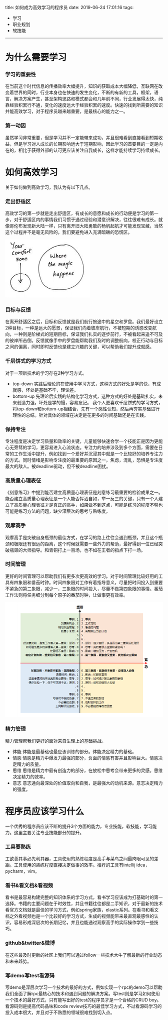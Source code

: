 title: 如何成为高效学习的程序员
date: 2019-06-24 17:01:16
tags:
- 学习
- 职业规划
- 软技能

---

# 为什么需要学习
### 学习的重要性
在当前这个时代信息的传播效率大幅提升，知识的获取成本大幅降低，互联网在改变着世界的同时，行业本身也在快速的发生变化，不断的有新的工具，框架，语言，解决方案产生，甚至架构思路和模式都会和几年前不同，行业发展得太快，纯靠经验积累行不通，变化的速度远大于经验积累的速度。快速的找到所需要的知识并能高效学习，对于程序员越来越重要，是最核心的能力之一。

### 第一动因
虽然学习非常重要，但是学习并不一定能带来成功，并且很难看到直接看到短期收益，但是学习对人成长的长期影响远大于短期影响，因此学习的首要目的一定是内在的，相比于获得外部的认可更应该关注自我成长，这样才能持续学习持续成长。

# 如何高效学习
关于如何做到高效学习，我认为有以下几点。

### 走出舒适区
高效学习的第一步就是走出舒适区，有成长的意愿和成长的行动便是学习的第一步，对于舒适区内的事情我们习惯于通过经验和潜意识解决，往往很难有成长。就像哥伦布发现新大陆一样，只有离开旧大陆勇敢的杨帆起航才可能发现宝藏，当然这个过程并不是毫无风险的，我们要避免进入充满暗礁的恐慌区。

![](http://raw.githubusercontent.com/minotaursu/minotaursu.github.io/source/images/goway.jpg)

### 目标与反馈
在离开舒适区之后，目标和反馈就是我们航行旅途中的星空和罗盘。我们最好设立2种目标，一种是远大的愿景，保证我们向着彼岸航行，不被短期的诱惑改变航向，一种则是阶梯式的短期目标，保证我们扎实的逐步前行，不被看起来遥不可及的彼岸所击倒。反馈就像手中的罗盘能帮助我们及时的调整航向，校正行动与目标之间的偏离，同时即时反馈也是建立兴趣的关键，可以帮助我们提升成就感。

### 千层饼式的学习方式
对于一项新技术的学习存在2种学习方式。
+ top-down
实践后理论的在使用中学习方式，这种方式的好处是学的快，有成就感，坏处是基础不牢，理论差。
+ bottom-up
先理论后实践的结构化学习方式，这种方式的好处是基础扎实，未来创造力强，坏处是学的慢，容易忘记。
我个人更喜欢千层饼式的学习方式，将top-down和bottom-up相结合，先有一个感性认知，然后再夯实基础进行理性的总结。针对具体的领域在决定是花更多的时间基础还是在实践。

### 保持专注
专注程度是决定学习质量和效率的关键，儿童能够快速会学一个技能正是因为更能心无旁骛的学习，更容易进入心流状态。专注力的培养涉及到多个方面，需要在日常的工作生活中提升，例如找到一个爱好并沉浸其中就是一个比较好的培养专注力的方式。同时情绪是影响专注度的最重要的原因之一，焦虑，混乱，恐惧是专注度最大的敌人。被deadline驱动，但不被deadline困扰。

### 高质量心理表征
《刻意练习》中提到能否建立高质量心理表征是刻意练习最重要的检验成果之一。能否建立高质量心理表征是一个人能否挥洒自如，举一反三的关键，只有一个人建立了高质量心理表征才是真正的高手，如果做不到这点，可能是练习的程度不够也可能是练习方法的问题，缺少深层次的思考与熟练度。

### 观摩高手
观摩高手是突破自身瓶颈的最佳方式，在学习的路上往往会遇到瓶颈，并且这个瓶颈和极限还有很远的距离，这个时候就需要一些外力的帮助，最好得到一位已经突破瓶颈的大师指导。和青铜打上一百场，也不如在王者的指点下打一场。

### 时间管理
更好的时间管理可以帮助我们有更多次更高效的学习。对于时间管理比较好用的工具有四象限和番茄时钟。时间四象限对工作有着指导意义，尽量把时间投入到重要不紧急的第二象限，减少一，三象限的时间投入，尽量不做第四象限的事情。番茄工作法则将任务细分到每个原子的番茄时钟，让做事更有效率。

![](http://raw.githubusercontent.com/minotaursu/minotaursu.github.io/source/images/timemetric.png)

### 精力管理
精力管理帮我们更好的面对来自生理上的基础挑战。
+ 体能
体能是最基础也最应该训练的部分。体能决定精力的基础。
+ 情感
情感是精力中爆发力最强的部分，负面的情感有害并且影响巨大。情感决定精力的质量。
+ 思维
思维是精力中最有创造力的部分，在放松中思考会带来更多的灵感。思维决定精力的效率。
+ 意志
意志通向最深处的价值取向和自我，是最强大的动机来源。意志决定精力的强度。

# 程序员应该学习什么
一个优秀的程序员应该不断的提升3个方面的能力，专业技能，软技能，学习能力。这里主要关注专业技能部分的提升。

### 工具要熟练
工欲善其事必先利其器，工具使用的熟练程度是高手与菜鸟之间最肉眼可见的差距。工具使用的熟练程度直接决定做事的效率。推荐的工具有intellij idea，pycharm，vim。

### 看书&看文档&看视频
看书是最容易构建完整的知识体系的学习方式，看书学习应该成为打基础时的第一选择。书籍的主要问题在于时效性，并且书籍往往都是二手知识，对于最新的技术看官方文档就是最佳的学习方式，例如spring家族，elastic系列。在看书和看文档之外看视频也是一个比较好的学习方式，生成的视频能带来最直观最感性的认识，容易形成深层次的长期记忆，并且也能通过观察高手的实际操作学到一些技巧。

### github&twitter&微博
在这些最及时更新的社区上我们可以通过follow一些技术大牛了解最新的行业动态和未来趋势。

### 写demo写test看源码
写demo是深层次学习一个技术的最好的方式，例如实现一个rpc的demo可以帮助我们全面了解rpc最核心的技术和遇到问题的解决方案。写test则是学习如何使用一个技术的最好方式，只有能写出好的test的程序员才是一个合格的CRUD boy。看源码则是提高代码品味和code review技巧的最佳学习方式，不过看源码学习的投入成本很大，并且对于不熟悉的领域很难找到切入点。